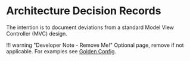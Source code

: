 # Architecture Decision Records

The intention is to document deviations from a standard Model View Controller (MVC) design.

!!! warning "Developer Note - Remove Me!"
    Optional page, remove if not applicable.
    For examples see [Golden Config](https://github.com/nautobot/nautobot-plugin-golden-config/tree/develop/docs/dev/dev_adr.md).
